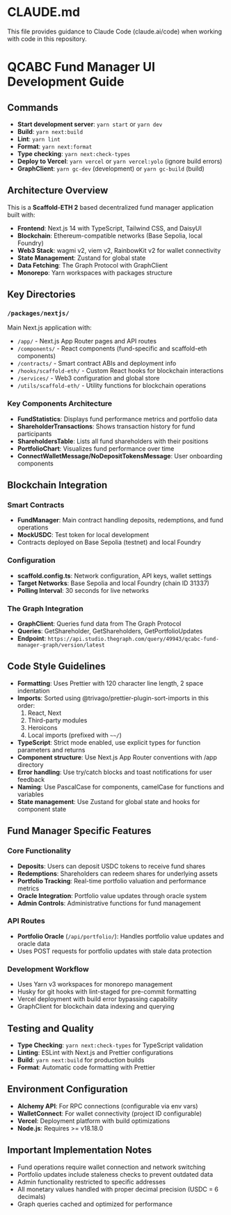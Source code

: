 # CLAUDE.md

This file provides guidance to Claude Code (claude.ai/code) when working with code in this repository.

# QCABC Fund Manager UI Development Guide

## Commands
- **Start development server**: `yarn start` or `yarn dev`
- **Build**: `yarn next:build`
- **Lint**: `yarn lint`
- **Format**: `yarn next:format`
- **Type checking**: `yarn next:check-types`
- **Deploy to Vercel**: `yarn vercel` or `yarn vercel:yolo` (ignore build errors)
- **GraphClient**: `yarn gc-dev` (development) or `yarn gc-build` (build)

## Architecture Overview

This is a **Scaffold-ETH 2** based decentralized fund manager application built with:
- **Frontend**: Next.js 14 with TypeScript, Tailwind CSS, and DaisyUI
- **Blockchain**: Ethereum-compatible networks (Base Sepolia, local Foundry)
- **Web3 Stack**: wagmi v2, viem v2, RainbowKit v2 for wallet connectivity
- **State Management**: Zustand for global state
- **Data Fetching**: The Graph Protocol with GraphClient
- **Monorepo**: Yarn workspaces with packages structure

## Key Directories

### `/packages/nextjs/`
Main Next.js application with:
- `/app/` - Next.js App Router pages and API routes
- `/components/` - React components (fund-specific and scaffold-eth components)
- `/contracts/` - Smart contract ABIs and deployment info
- `/hooks/scaffold-eth/` - Custom React hooks for blockchain interactions
- `/services/` - Web3 configuration and global store
- `/utils/scaffold-eth/` - Utility functions for blockchain operations

### Key Components Architecture
- **FundStatistics**: Displays fund performance metrics and portfolio data
- **ShareholderTransactions**: Shows transaction history for fund participants
- **ShareholdersTable**: Lists all fund shareholders with their positions
- **PortfolioChart**: Visualizes fund performance over time
- **ConnectWalletMessage/NoDepositTokensMessage**: User onboarding components

## Blockchain Integration

### Smart Contracts
- **FundManager**: Main contract handling deposits, redemptions, and fund operations
- **MockUSDC**: Test token for local development
- Contracts deployed on Base Sepolia (testnet) and local Foundry

### Configuration
- **scaffold.config.ts**: Network configuration, API keys, wallet settings
- **Target Networks**: Base Sepolia and local Foundry (chain ID 31337)
- **Polling Interval**: 30 seconds for live networks

### The Graph Integration
- **GraphClient**: Queries fund data from The Graph Protocol
- **Queries**: GetShareholder, GetShareholders, GetPortfolioUpdates
- **Endpoint**: `https://api.studio.thegraph.com/query/49943/qcabc-fund-manager-graph/version/latest`

## Code Style Guidelines
- **Formatting**: Uses Prettier with 120 character line length, 2 space indentation
- **Imports**: Sorted using @trivago/prettier-plugin-sort-imports in this order:
  1. React, Next
  2. Third-party modules
  3. Heroicons
  4. Local imports (prefixed with `~~/`)
- **TypeScript**: Strict mode enabled, use explicit types for function parameters and returns
- **Component structure**: Use Next.js App Router conventions with /app directory
- **Error handling**: Use try/catch blocks and toast notifications for user feedback
- **Naming**: Use PascalCase for components, camelCase for functions and variables
- **State management**: Use Zustand for global state and hooks for component state

## Fund Manager Specific Features

### Core Functionality
- **Deposits**: Users can deposit USDC tokens to receive fund shares
- **Redemptions**: Shareholders can redeem shares for underlying assets
- **Portfolio Tracking**: Real-time portfolio valuation and performance metrics
- **Oracle Integration**: Portfolio value updates through oracle system
- **Admin Controls**: Administrative functions for fund management

### API Routes
- **Portfolio Oracle** (`/api/portfolio/`): Handles portfolio value updates and oracle data
- Uses POST requests for portfolio updates with stale data protection

### Development Workflow
- Uses Yarn v3 workspaces for monorepo management
- Husky for git hooks with lint-staged for pre-commit formatting
- Vercel deployment with build error bypassing capability
- GraphClient for blockchain data indexing and querying

## Testing and Quality
- **Type Checking**: `yarn next:check-types` for TypeScript validation
- **Linting**: ESLint with Next.js and Prettier configurations
- **Build**: `yarn next:build` for production builds
- **Format**: Automatic code formatting with Prettier

## Environment Configuration
- **Alchemy API**: For RPC connections (configurable via env vars)
- **WalletConnect**: For wallet connectivity (project ID configurable)
- **Vercel**: Deployment platform with build optimizations
- **Node.js**: Requires >= v18.18.0

## Important Implementation Notes
- Fund operations require wallet connection and network switching
- Portfolio updates include staleness checks to prevent outdated data
- Admin functionality restricted to specific addresses
- All monetary values handled with proper decimal precision (USDC = 6 decimals)
- Graph queries cached and optimized for performance